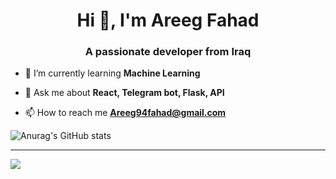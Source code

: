 
<h1 align="center">Hi 👋, I'm Areeg Fahad</h1>

<h3 align="center">A passionate developer from Iraq</h3>

- 🌱 I’m currently learning **Machine Learning**

- 💬 Ask me about **React, Telegram bot, Flask, API**

- 📫 How to reach me **Areeg94fahad@gmail.com**

![Anurag's GitHub stats](https://github-readme-stats.vercel.app/api?username=areeg94fahad&show_icons=true&theme=gruvbox)

<hr>

![](https://komarev.com/ghpvc/?username=areeg94fahad&color=green)
